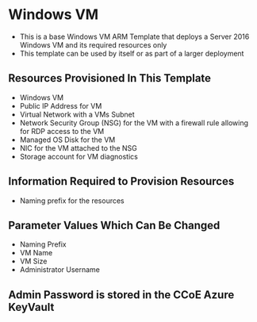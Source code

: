 # Windows VM

* This is a base Windows VM ARM Template that deploys a Server 2016 Windows VM and its required resources only
* This template can be used by itself or as part of a larger deployment

## Resources Provisioned In This Template

* Windows VM
* Public IP Address for VM
* Virtual Network with a VMs Subnet
* Network Security Group (NSG) for the VM with a firewall rule allowing for RDP access to the VM
* Managed OS Disk for the VM
* NIC for the VM attached to the NSG
* Storage account for VM diagnostics

## Information Required to Provision Resources

* Naming prefix for the resources

## Parameter Values Which Can Be Changed

* Naming Prefix
* VM Name
* VM Size
* Administrator Username

## Admin Password is stored in the CCoE Azure KeyVault